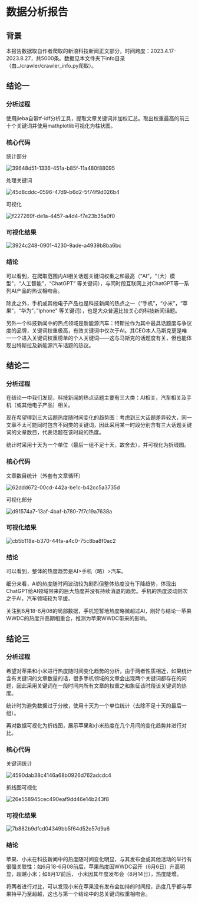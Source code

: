 # 数据分析报告

## 背景

本报告数据取自作者爬取的新浪科技新闻正文部分，时间跨度：2023.4.17-2023.8.27，共5000条。数据见本文件夹下info目录（由../crawler/crawler_info.py爬取）。

## 结论一

### 分析过程

使用jieba自带tf-idf分析工具，提取文章关键词并加权汇总。取出权重最高的前三十个关键词并使用mathplotlib可视化为柱状图。

### 核心代码

统计部分

![39648d51-1336-451a-b85f-11a480f88095](file:///C:/Users/Qingjun/Pictures/Typedown/39648d51-1336-451a-b85f-11a480f88095.png)

处理关键词

![45d8cddc-0596-47d9-b6d2-5f74f9d026b4](file:///C:/Users/Qingjun/Pictures/Typedown/45d8cddc-0596-47d9-b6d2-5f74f9d026b4.png)

可视化

![f227269f-de1a-4457-a4d4-f7e23b35a0f0](file:///C:/Users/Qingjun/Pictures/Typedown/f227269f-de1a-4457-a4d4-f7e23b35a0f0.png)

### 可视化结果

![3924c248-0901-4230-9ade-a4939b8ba6bc](file:///C:/Users/Qingjun/Pictures/Typedown/3924c248-0901-4230-9ade-a4939b8ba6bc.png)

### 结论

可以看到，在爬取范围内AI相关话题关键词权重之和最高（“AI”，“（大）模型”，“人工智能”，“ChatGPT” 等关键词），与同时段互联网上对ChatGPT等一系列AI产品的热议相吻合。

除此之外，手机或其他电子产品也是科技新闻的热点之一（“手机”，“小米”，“苹果”，“华为”，”Iphone" 等关键词），也是大众普遍比较关心的科技新闻话题。

另外一个科技新闻中的热点领域是新能源汽车：特斯拉作为其中最具话题度与争议度的品牌，关键词权重极高，有效关键词中仅次于AI。其CEO本人马斯克更是唯一一个进入关键词权重榜单的个人关键词——这与马斯克的话题度有关，但也能体现出特斯拉及新能源汽车话题的热议。



## 结论二

### 分析过程

在结论一中我们发现，科技新闻的热点话题主要有三大类：AI相关，汽车相关及手机（或其他电子产品）相关。

现在希望得到三大话题热度随时间变化的趋势图：考虑到三大话题差异较大，同一文章不太可能同时包含不同类的关键词，因此采用某一时段分别含有三大话题关键词的文章数目，代表话题在该时段的热度。

统计时采用十天为一个单位（最后一组不足十天，故舍去），并可视化为折线图。

### 核心代码

文章数目统计（外套有文章循环）

![62ddd672-00cd-442a-be1c-b42cc5a3735d](file:///C:/Users/Qingjun/Pictures/Typedown/62ddd672-00cd-442a-be1c-b42cc5a3735d.png)

可视化部分

![d91574a7-13af-4baf-b780-7f7c19a7638a](file:///C:/Users/Qingjun/Pictures/Typedown/d91574a7-13af-4baf-b780-7f7c19a7638a.png)

### 可视化结果

![cb5b118e-b370-44fa-a4c0-75c8ba8f0ac2](file:///C:/Users/Qingjun/Pictures/Typedown/cb5b118e-b370-44fa-a4c0-75c8ba8f0ac2.png)

### 结论

可以看到，整体的热度趋势是AI>手机（略）>汽车。

细分来看，AI的热度随时间波动较为剧烈但整体热度没有下降趋势，体现出ChatGPT给AI领域带来的巨大热度并没有持续消退的趋势。手机的热度波动则次之于AI，汽车领域较为平缓。

关注到6月18-6月08的局部数据，手机短暂地热度略微超过AI，刚好与结论一苹果WWDC的热度升高期相重合，推测为苹果WWDC带来的影响。



## 结论三

### 分析过程

希望对苹果和小米进行热度随时间变化趋势的分析，由于两者性质相近，如果统计含有关键词的文章数量的话，很多手机领域的文章会出现两个关键词都存在的问题，因此采用关键词在一段时间内所有文章的权重之和象征该时段该关键词的热度。

统计时为避免数据过于分散，使用十天为一个单位统计（去除不足十天的最后一组）。

再对数据可视化为折线图，展示苹果和小米热度在几个月间的变化趋势并进行对比。

### 核心代码

关键词统计

![4590dab38c4146a68b0926d762adcdc4](file:///C:/Users/Qingjun/Pictures/Typedown/4590dab3-8c41-46a6-8b09-26d762adcdc4.png?msec=1693901900103)

折线图可视化

![26e558945cec490eaf9dd46e14b243f8](file:///C:/Users/Qingjun/Pictures/Typedown/26e55894-5cec-490e-af9d-d46e14b243f8.png?msec=1693901950288)

### 可视化结果

![7b882b9dfcd04349bb5f64d52e57d9a6](file:///C:/Users/Qingjun/Pictures/Typedown/7b882b9d-fcd0-4349-bb5f-64d52e57d9a6.png?msec=1693917704201)

### 结论

苹果、小米在科技新闻中的热度随时间变化明显，与其发布会或其他活动的举行有很强关联性：如6月18-6月08前后，苹果热度因WWDC召开（6月6日）升高明显，超越小米；如8月17前后， 小米因其年度发布会（8月14日），热度陡增。

将两者进行对比，可以发现小米在苹果没有发布会加持的时间段，热度几乎都与苹果持平乃至超越，这也与第一个结论中的总关键词权重相吻合。
